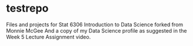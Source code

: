 # testrepo
Files and projects for Stat 6306 Introduction to Data Science forked from Monnie McGee
And a copy of my Data Science profile as suggested in the Week 5 Lecture Assignment video.
